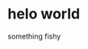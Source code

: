 <html>
  <head>
    <tittle>
      <h1>helo world</h1>
    </tittle>
    <body>
      <p>something fishy</p>
    </body>
    <html>
